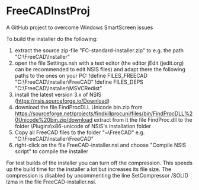 # FreeCADInstProj
A GitHub project to overcome Windows SmartScreen issues

To build the installer do the following:
1. extract the source zip-file "FC-standard-installer.zip" to e.g. the path "C:\FreeCAD\Installer"
2. open the file Settings.nsh with a text editor
   (the editor jEdit (jedit.org) can be recommended to edit NSIS files)
   and adapt there the following paths to the ones on your PC:
   !define FILES_FREECAD "C:\FreeCAD\Installer\FreeCAD"
   !define FILES_DEPS "C:\FreeCAD\Installer\MSVCRedist"
3. install the latest version 3.x of NSIS (https://nsis.sourceforge.io/Download)
4. download the file FindProcDLL Unicode bin.zip from
   https://sourceforge.net/projects/findkillprocuni/files/bin/FindProcDLL%20Unicode%20bin.zip/download
   extract from it the file FindProc.dll to the folder \Plugins\x86-unicode of
   NSIS's installation folder
5. Copy all FreeCAD files to the folder "~\FreeCAD"
   e.g. "C:\FreeCAD\Installer\FreeCAD"
6. right-click on the file FreeCAD-installer.nsi and choose "Compile NSIS script"
   to compile the installer
   
For test builds of the installer you can turn off the compression. This speeds up
the build time for the installer a lot but increases its file size. The compression
is disabled by uncommenting the line
SetCompressor /SOLID lzma
in the file FreeCAD-installer.nsi.

